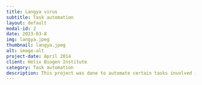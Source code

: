 ```yaml
---
title: Langya virus
subtitle: Task automation
layout: default
modal-id: 2
date: 2023-03-8
img: langya.jpeg
thumbnail: langya.jpeg
alt: image-alt
project-date: April 2014
client: Helix Biogen Institute
category: Task automation
description: This project was done to automate certain tasks involved in the study of langya virus at Helix Biogen Institute
---
```

